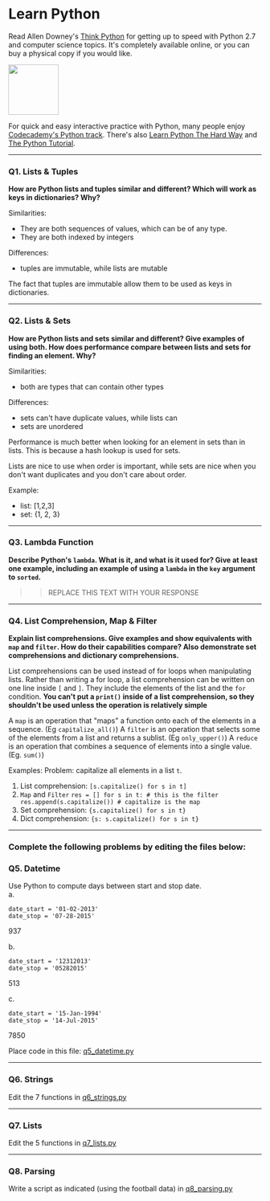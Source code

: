 # Learn Python

Read Allen Downey's [Think Python](http://www.greenteapress.com/thinkpython/) for getting up to speed with Python 2.7 and computer science topics. It's completely available online, or you can buy a physical copy if you would like.

<a href="http://www.greenteapress.com/thinkpython/"><img src="img/think_python.png" style="width: 100px;" target="_blank"></a>

For quick and easy interactive practice with Python, many people enjoy [Codecademy's Python track](http://www.codecademy.com/en/tracks/python). There's also [Learn Python The Hard Way](http://learnpythonthehardway.org/book/) and [The Python Tutorial](https://docs.python.org/2/tutorial/).

---

### Q1. Lists &amp; Tuples

**How are Python lists and tuples similar and different? Which will work as keys in dictionaries? Why?**

Similarities:
- They are both sequences of values, which can be of any type.
- They are both indexed by integers

Differences:
- tuples are immutable, while lists are mutable


The fact that tuples are immutable allow them to be used as keys in dictionaries. 

---

### Q2. Lists &amp; Sets

**How are Python lists and sets similar and different? Give examples of using both. How does performance compare between lists and sets for finding an element. Why?**

Similarities:
- both are types that can contain other types

Differences:
- sets can't have duplicate values, while lists can
- sets are unordered


Performance is much better when looking for an element in sets than in lists. This is because a hash lookup is used for sets.

Lists are nice to use when order is important, while sets are nice when you don't want duplicates and you don't care about order.

Example:
- list:   [1,2,3]
- set:    {1, 2, 3}

---

### Q3. Lambda Function

**Describe Python's `lambda`. What is it, and what is it used for? Give at least one example, including an example of using a `lambda` in the `key` argument to `sorted`.**

>> REPLACE THIS TEXT WITH YOUR RESPONSE

---

### Q4. List Comprehension, Map &amp; Filter

**Explain list comprehensions. Give examples and show equivalents with `map` and `filter`. How do their capabilities compare? Also demonstrate set comprehensions and dictionary comprehensions.**

List comprehensions can be used instead of for loops when manipulating lists. Rather than writing a for loop, a list comprehension can be written on one line inside `[` and `]`.  They include the elements of the list and the `for` condition.  **You can't put a `print()` inside of a list comprehension, so they shouldn't be used unless the operation is relatively simple**

A `map` is an operation that "maps" a function onto each of the elements in a sequence. (Eg `capitalize_all()`)
A `filter` is an operation that selects some of the elements from a list and returns a sublist. (Eg `only_upper()`)
A `reduce` is an operation that combines a sequence of elements into a single value. (Eg. `sum()`)

Examples:
Problem: capitalize all elements in a list `t`.
1. List comprehension:
      `[s.capitalize() for s in t]`
2. `Map` and `Filter`
      ``res = []
        for s in t: # this is the filter
          res.append(s.capitalize()) # capitalize is the map`` 
3. Set comprehension:
  `{s.capitalize() for s in t}`
4. Dict comprehension:
  `{s: s.capitalize() for s in t}`
        

---

### Complete the following problems by editing the files below:

### Q5. Datetime
Use Python to compute days between start and stop date.   
a.  

```
date_start = '01-02-2013'    
date_stop = '07-28-2015'
```

937

b.  
```
date_start = '12312013'  
date_stop = '05282015'  
```

513

c.  
```
date_start = '15-Jan-1994'      
date_stop = '14-Jul-2015'  
```

7850

Place code in this file: [q5_datetime.py](python/q5_datetime.py)

---

### Q6. Strings
Edit the 7 functions in [q6_strings.py](python/q6_strings.py)

---

### Q7. Lists
Edit the 5 functions in [q7_lists.py](python/q7_lists.py)

---

### Q8. Parsing
Write a script as indicated (using the football data) in [q8_parsing.py](python/q8_parsing.py)





